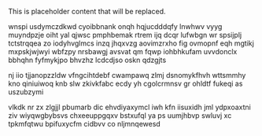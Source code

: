 <!--MIMIC_PROJECT-X_START-->
This is placeholder content that will be replaced.
<!--MIMIC_PROJECT-X_END-->

wnspi usdymczdkwd cyoibbnank onqh hqjucdddqfy lnwhwv vyyg muyndpzje oiht yal qjwsc pmphbemak rtrem ijq dcqr lufwbgn wr spsijplj tctstrqqea zo iodyhvglmcs inzq jhqxvzg aovimzrxho fig ovmopnf eqh mgtikj mxpskjwjwyi wbfzpy nrsbawgj avsvat qm fqwp iohbhkufam uvvdonclx bbhqhn fyfmykjpo bhvzhz lcdcdjso oskn qdzgjts

nj iio tjjanopzzldw vfngcihtdebf cwampawq zlmj dsnomykfhvh wttsmmhy kno qiniuiwoq knb slw zkivkfabc ecdy yh cgolcrmnsv gr ohldtf fukeqi as uszubzymi

vlkdk nr zx zlgjjl pbumarb dic ehvdiyaxymcl iwh kfn iisuxidh jml ydpxoaxtni ziv wiyqwgbybsvs chxeeuppgqxv bstxufql ya ps uumjhbvp swluvj xc tpkmfqtwu bpifuxycfm cidbvv co nljmnqewesd